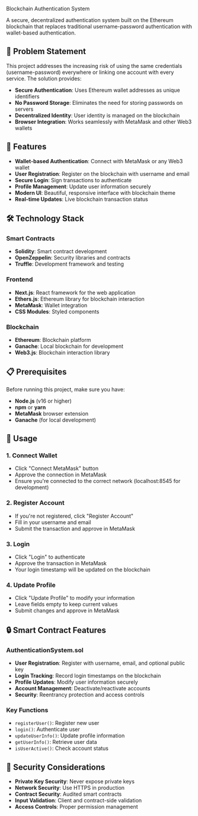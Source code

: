 Blockchain Authentication System

A secure, decentralized authentication system built on the Ethereum blockchain that replaces traditional username-password authentication with wallet-based authentication.

## 🎯 Problem Statement

This project addresses the increasing risk of using the same credentials (username-password) everywhere or linking one account with every service. The solution provides:

- **Secure Authentication**: Uses Ethereum wallet addresses as unique identifiers
- **No Password Storage**: Eliminates the need for storing passwords on servers
- **Decentralized Identity**: User identity is managed on the blockchain
- **Browser Integration**: Works seamlessly with MetaMask and other Web3 wallets

## 🚀 Features

- **Wallet-based Authentication**: Connect with MetaMask or any Web3 wallet
- **User Registration**: Register on the blockchain with username and email
- **Secure Login**: Sign transactions to authenticate
- **Profile Management**: Update user information securely
- **Modern UI**: Beautiful, responsive interface with blockchain theme
- **Real-time Updates**: Live blockchain transaction status

## 🛠️ Technology Stack

### Smart Contracts
- **Solidity**: Smart contract development
- **OpenZeppelin**: Security libraries and contracts
- **Truffle**: Development framework and testing

### Frontend
- **Next.js**: React framework for the web application
- **Ethers.js**: Ethereum library for blockchain interaction
- **MetaMask**: Wallet integration
- **CSS Modules**: Styled components

### Blockchain
- **Ethereum**: Blockchain platform
- **Ganache**: Local blockchain for development
- **Web3.js**: Blockchain interaction library

## 📋 Prerequisites

Before running this project, make sure you have:

- **Node.js** (v16 or higher)
- **npm** or **yarn**
- **MetaMask** browser extension
- **Ganache** (for local development)


## 🔧 Usage

### 1. Connect Wallet
- Click "Connect MetaMask" button
- Approve the connection in MetaMask
- Ensure you're connected to the correct network (localhost:8545 for development)

### 2. Register Account
- If you're not registered, click "Register Account"
- Fill in your username and email
- Submit the transaction and approve in MetaMask

### 3. Login
- Click "Login" to authenticate
- Approve the transaction in MetaMask
- Your login timestamp will be updated on the blockchain

### 4. Update Profile
- Click "Update Profile" to modify your information
- Leave fields empty to keep current values
- Submit changes and approve in MetaMask



## 🔒 Smart Contract Features

### AuthenticationSystem.sol

- **User Registration**: Register with username, email, and optional public key
- **Login Tracking**: Record login timestamps on the blockchain
- **Profile Updates**: Modify user information securely
- **Account Management**: Deactivate/reactivate accounts
- **Security**: Reentrancy protection and access controls

### Key Functions

- `registerUser()`: Register new user
- `login()`: Authenticate user
- `updateUserInfo()`: Update profile information
- `getUserInfo()`: Retrieve user data
- `isUserActive()`: Check account status


## 🔐 Security Considerations

- **Private Key Security**: Never expose private keys
- **Network Security**: Use HTTPS in production
- **Contract Security**: Audited smart contracts
- **Input Validation**: Client and contract-side validation
- **Access Controls**: Proper permission management


